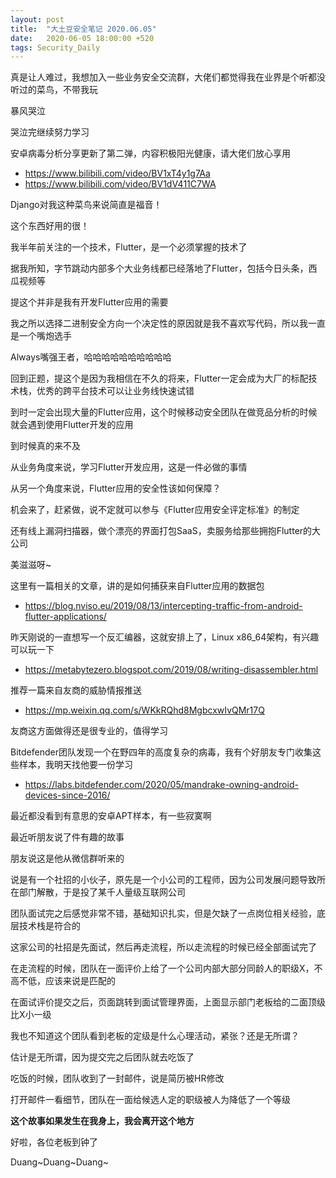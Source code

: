 ```yaml
---
layout: post
title:  "大土豆安全笔记 2020.06.05"
date:   2020-06-05 18:00:00 +520
tags: Security_Daily
---
```


真是让人难过，我想加入一些业务安全交流群，大佬们都觉得我在业界是个听都没听过的菜鸟，不带我玩

暴风哭泣

哭泣完继续努力学习

安卓病毒分析分享更新了第二弹，内容积极阳光健康，请大佬们放心享用
- https://www.bilibili.com/video/BV1xT4y1g7Aa
- https://www.bilibili.com/video/BV1dV411C7WA

Django对我这种菜鸟来说简直是福音！

这个东西好用的很！

我半年前关注的一个技术，Flutter，是一个必须掌握的技术了

据我所知，字节跳动内部多个大业务线都已经落地了Flutter，包括今日头条，西瓜视频等

提这个并非是我有开发Flutter应用的需要

我之所以选择二进制安全方向一个决定性的原因就是我不喜欢写代码，所以我一直是一个嘴炮选手

Always嘴强王者，哈哈哈哈哈哈哈哈哈哈

回到正题，提这个是因为我相信在不久的将来，Flutter一定会成为大厂的标配技术栈，优秀的跨平台技术可以让业务线快速试错

到时一定会出现大量的Flutter应用，这个时候移动安全团队在做竞品分析的时候就会遇到使用Flutter开发的应用

到时候真的来不及

从业务角度来说，学习Flutter开发应用，这是一件必做的事情

从另一个角度来说，Flutter应用的安全性该如何保障？

机会来了，赶紧做，说不定就可以参与《Flutter应用安全评定标准》的制定

还有线上漏洞扫描器，做个漂亮的界面打包SaaS，卖服务给那些拥抱Flutter的大公司

美滋滋呀~

这里有一篇相关的文章，讲的是如何捕获来自Flutter应用的数据包
- https://blog.nviso.eu/2019/08/13/intercepting-traffic-from-android-flutter-applications/

昨天刚说的一直想写一个反汇编器，这就安排上了，Linux x86_64架构，有兴趣可以玩一下
- https://metabytezero.blogspot.com/2019/08/writing-disassembler.html

推荐一篇来自友商的威胁情报推送
- https://mp.weixin.qq.com/s/WKkRQhd8MgbcxwIvQMr17Q

友商这方面做得还是很专业的，值得学习

Bitdefender团队发现一个在野四年的高度复杂的病毒，我有个好朋友专门收集这些样本，我明天找他要一份学习
- https://labs.bitdefender.com/2020/05/mandrake-owning-android-devices-since-2016/

最近都没看到有意思的安卓APT样本，有一些寂寞啊

最近听朋友说了件有趣的故事

朋友说这是他从微信群听来的

说是有一个社招的小伙子，原先是一个小公司的工程师，因为公司发展问题导致所在部门解散，于是投了某千人量级互联网公司

团队面试完之后感觉非常不错，基础知识扎实，但是欠缺了一点岗位相关经验，底层技术栈是符合的

这家公司的社招是先面试，然后再走流程，所以走流程的时候已经全部面试完了

在走流程的时候，团队在一面评价上给了一个公司内部大部分同龄人的职级X，不高不低，应该来说是匹配的

在面试评价提交之后，页面跳转到面试管理界面，上面显示部门老板给的二面顶级比X小一级

我也不知道这个团队看到老板的定级是什么心理活动，紧张？还是无所谓？

估计是无所谓，因为提交完之后团队就去吃饭了

吃饭的时候，团队收到了一封邮件，说是简历被HR修改

打开邮件一看细节，团队在一面给候选人定的职级被人为降低了一个等级

**这个故事如果发生在我身上，我会离开这个地方**

好啦，各位老板到钟了

Duang~Duang~Duang~